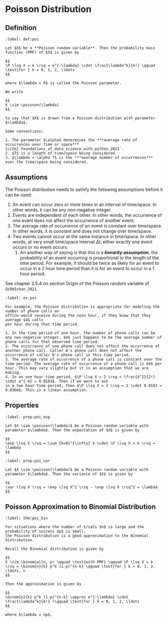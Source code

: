 # Poisson Distribution

## Definition

```{prf:definition} Poisson Distribution
:label: def:poi

Let $X$ be a **Poisson random variable**. Then the probability mass function (PMF) of $X$ is given by

$$
\P \lsq X = k \rsq = e^{-\lambda} \cdot \frac{\lambda^k}{k!} \qquad \text{for } k = 0, 1, 2, \ldots
$$

where $\lambda > 0$ is called the Poisson parameter.

We write

$$
X \sim \poisson(\lambda)
$$

to say that $X$ is drawn from a Poisson distribution with parameter $\lambda$.

Some conventions:

1. The parameter $\alpha$ determines the ***average rate of occurrences over time or space*** {cite}`foundations_of_data_science_with_python_2021`.
2. $T$ is a length of time/space being considered.
3. $\lambda = \alpha T$ is the ***average number of occurrences*** over the time/space being considered.
```

## Assumptions

The Poisson distribution needs to satisfy the following assumptions before it can be used:

1. An event can occur zero or more times in an interval of time/space. In other words, $k$ can be any non-negative integer.
2. Events are independent of each other. In other words, the occurrence of one event does not affect the occurrence of another event.
3. The average rate of occurrence of an event is constant over time/space. In other words, $\lambda$ is constant and does not change over time/space.
4. Two events cannot occur at the same instance in time/space. In other words, at very small time/space interval $\Delta t$, either exactly one event occurs or no event occurs.
    1. An another way of saying is that this is a ***linearity assumption***, the probability of an event occurring is proportional to the length of the time period. For example, it should be twice as likely for an event to occur in a 2 hour time period than it is for an event to occur in a 1 hour period.

See chapter 3.5.4 on section Origin of the Poisson random variable of {cite}`chan_2021`.

```{prf:example} Example
:label: ex:poi

For example, the Poisson distribution is appropriate for modeling the number of phone calls an
office would receive during the noon hour, if they know that they average $4$ calls
per hour during that time period.

1. In the time period of one hour, the number of phone calls can be any non-negative integer. $4$ just happens to be the average number of phone calls for that observed time period.
2. The occurrence of one phone call does not affect the occurrence of another phone call. Caller A's phone call does not affect the occurrence of caller B's phone call in this time period.
3. The average rate of occurrence of a phone call is constant over the time period. The average rate of occurrence of a phone call is $4$ per hour. This may vary slightly but it is an assumption that we are making.
4. In an one hour time period, $\P \lsq X = 2 \rsq = \frac{4^2}{2!} \cdot e^{-4} = 0.0183$. Then if we were to ask 
in a two hour time period, then $\P \lsq X = 2 \rsq = 2 \cdot 0.0183 = 0.0366$. This is a linear assumption.
```


## Properties

```{prf:property} Expectation of Poisson Distribution
:label: prop:poi_exp

Let $X \sim \poisson(\lambda)$ be a Poisson random variable with parameter $\lambda$. Then the expectation of $X$ is given by

$$
\exp \lsq X \rsq = \sum_{k=0}^{\infty} k \cdot \P \lsq X = k \rsq = \lambda
$$
```

```{prf:property} Variance of Poisson Distribution
:label: prop:poi_var

Let $X \sim \poisson(\lambda)$ be a Poisson random variable with parameter $\lambda$. Then the variance of $X$ is given by

$$
\var \lsq X \rsq = \exp \lsq X^2 \rsq - \exp \lsq X \rsq^2 = \lambda
$$
```

## Poisson Approximation to Binomial Distribution

```{prf:theorem} Poisson Approximation to Binomial Distribution
:label: thm:poi_bin

For situations where the number of trials $n$ is large and the probability of success $p$ is small, 
the Poisson distribution is a good approximation to the Binomial distribution.

Recall the Binomial distribution is given by

$$
X \sim \binomial(n, p) \qquad \text{with PMF} \qquad \P \lsq X = k \rsq = \binom{n}{k} p^k (1-p)^{n-k} \qquad \text{for } k = 0, 1, 2, \ldots, n
$$

Then the approximation is given by

$$
\binom{n}{k} p^k (1-p)^{n-k} \approx e^{-\lambda} \cdot \frac{\lambda^k}{k!} !\qquad \text{for } k = 0, 1, 2, \ldots
$$

where $\lambda = np$.
```

